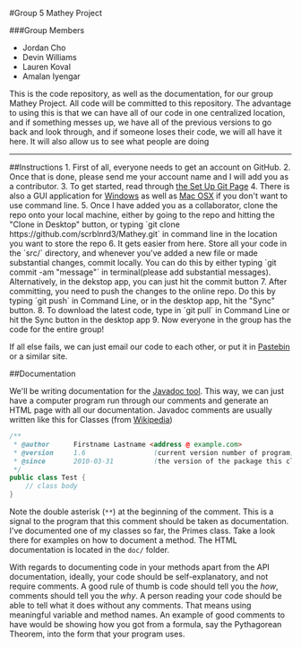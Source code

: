 #Group 5 Mathey Project 

###Group Members
* Jordan Cho
* Devin Williams
* Lauren Koval
* Amalan Iyengar


This is the code repository, as well as the documentation, for our group Mathey Project. All code will be committed to this repository. The advantage to using this is that we can have all of our code in one centralized location, and if something messes up, we have all of the previous versions to go back and look through, and if someone loses their code, we will all have it here. It will also allow us to see what people are doing
<hr/>
##Instructions
1. First of all, everyone needs to get an account on GitHub. 
2. Once that is done, please send me your account name and I will add you as a contributor.
3. To get started, read through <a href="https://help.github.com/articles/set-up-git">the Set Up Git Page</a>
4. There is also a GUI application for <a href="http://windows.github.com/">Windows</a> as well as <a href="http://mac.github.com/">Mac OSX</a> if you don't want to use command line.
5. Once I have added you as a collaborator, clone the repo onto your local machine, either by going to the repo and hitting the "Clone in Desktop" button, or typing `git clone https://github.com/scrblnrd3/Mathey.git` in command line in the location you want to store the repo
6. It gets easier from here. Store all your code in the `src/` directory, and whenever you've added a new file or made substantial changes, commit locally. You can do this by either typing `git commit -am "message"` in  terminal(please add substantial messages). Alternatively, in the dekstop app, you can just hit the commit button
7. After committing, you need to push the changes to the online repo. Do this by typing `git push` in Command Line, or in the desktop app, hit the "Sync" button.
8. To download the latest code, type in `git pull` in Command Line or hit the Sync button in the desktop app
9. Now everyone in the group has the code for the entire group!

If all else fails, we can just email our code to each other, or put it in <a href="http://pastebin.com/">Pastebin</a> or a similar site.

##Documentation

We'll be writing documentation for the <a href="http://www.oracle.com/technetwork/java/javase/documentation/index-137868.html">Javadoc tool</a>. This way, we can just have a computer program run through our comments and generate an HTML page with all our documentation. Javadoc comments are usually written like this for Classes (from <a href="http://en.wikipedia.org/wiki/Javadoc">Wikipedia</a>)
```java
/**
 * @author      Firstname Lastname <address @ example.com>
 * @version     1.6                 (current version number of program)
 * @since       2010-03-31          (the version of the package this class was first added to)
 */
public class Test {
    // class body
}
```
Note the double asterisk (`**`) at the beginning of the comment. This is a signal to the program that this comment should be taken as documentation. I've documented one of my classes so far, the Primes class. Take a look there for examples on how to document a method. The HTML documentation is located in the `doc/` folder.

With regards to documenting code in your methods apart from the API documentation, ideally, your code should be self-explanatory, and not require comments. A good rule of thumb is code should tell you the *how*, comments should tell you the *why*. A person reading your code should be able to tell what it does without any comments. That means using meaningful variable and method names. An example of good comments to have would be showing how you got from a formula, say the Pythagorean Theorem, into the form that your program uses.
